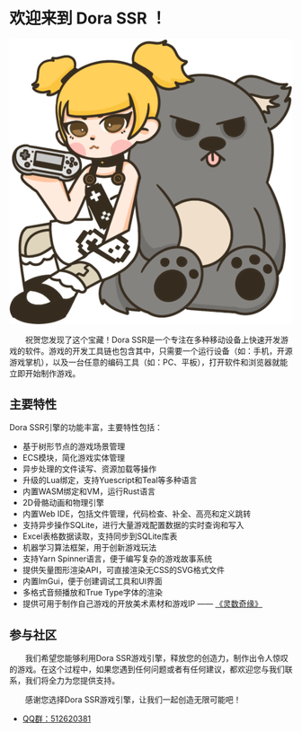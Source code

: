 # 欢迎来到 Dora SSR ！

![logo:250](../image/dora-toto.png)

&emsp;&emsp;祝贺您发现了这个宝藏！Dora SSR是一个专注在多种移动设备上快速开发游戏的软件。游戏的开发工具链也包含其中，只需要一个运行设备（如：手机，开源游戏掌机），以及一台任意的编码工具（如：PC、平板），打开软件和浏览器就能立即开始制作游戏。

## 主要特性

Dora SSR引擎的功能丰富，主要特性包括：

* 基于树形节点的游戏场景管理
* ECS模块，简化游戏实体管理
* 异步处理的文件读写、资源加载等操作
* 升级的Lua绑定，支持Yuescript和Teal等多种语言
* 内置WASM绑定和VM，运行Rust语言
* 2D骨骼动画和物理引擎
* 内置Web IDE，包括文件管理，代码检查、补全、高亮和定义跳转
* 支持异步操作SQLite，进行大量游戏配置数据的实时查询和写入
* Excel表格数据读取，支持同步到SQLite库表
* 机器学习算法框架，用于创新游戏玩法
* 支持Yarn Spinner语言，便于编写复杂的游戏故事系统
* 提供矢量图形渲染API，可直接渲染无CSS的SVG格式文件
* 内置ImGui，便于创建调试工具和UI界面
* 多格式音频播放和True Type字体的渲染
* 提供可用于制作自己游戏的开放美术素材和游戏IP —— [《灵数奇缘》](http://luvsensedigital.org)

## 参与社区

&emsp;&emsp;我们希望您能够利用Dora SSR游戏引擎，释放您的创造力，制作出令人惊叹的游戏。在这个过程中，如果您遇到任何问题或者有任何建议，都欢迎您与我们联系，我们将全力为您提供支持。

&emsp;&emsp;感谢您选择Dora SSR游戏引擎，让我们一起创造无限可能吧！

* [QQ群：512620381](https://qm.qq.com/cgi-bin/qm/qr?k=7siAhjlLaSMGLHIbNctO-9AJQ0bn0G7i&jump_from=webapi&authKey=Kb6tXlvcJ2LgyTzHQzKwkMxdsQ7sjERXMJ3g10t6b+716pdKClnXqC9bAfrFUEWa)

